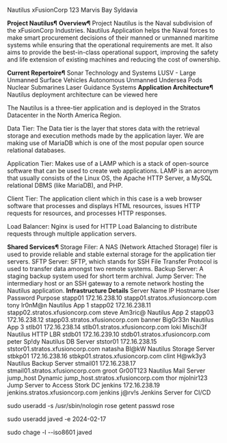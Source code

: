 Nautilus
xFusionCorp
123 Marvis Bay Syldavia

**Project Nautilus¶**
**Overview¶**
Project Nautilus is the Naval subdivision of the xFusionCorp Industries. Nautilus Application helps the Naval forces to make smart procurement decisions of their manned or unmanned maritime systems while ensuring that the operational requirements are met. It also aims to provide the best-in-class operational support, improving the safety and life extension of existing machines and reducing the cost of ownership.

**Current Repertoire¶**
Sonar Technology and Systems
LUSV - Large Unmanned Surface Vehicles
Autonomous Unmanned Undersea Pods
Nuclear Submarines
Laser Guidance Systems
**Application Architecture¶**
Nautilus deployment architecture can be viewed here

The Nautilus is a three-tier application and is deployed in the Stratos Datacenter in the North America Region.

Data Tier: The Data tier is the layer that stores data with the retrieval storage and execution methods made by the application layer. We are making use of MariaDB which is one of the most popular open source relational databases.

Application Tier: Makes use of a LAMP which is a stack of open-source software that can be used to create web applications. LAMP is an acronym that usually consists of the Linux OS, the Apache HTTP Server, a MySQL relational DBMS (like MariaDB), and PHP.

Client Tier: The application client which in this case is a web browser software that processes and displays HTML resources, issues HTTP requests for resources, and processes HTTP responses.

Load Balancer: Nginx is used for HTTP Load Balancing to distribute requests through multiple application servers.

**Shared Services¶**
Storage Filer: A NAS (Network Attached Storage) filer is used to provide reliable and stable external storage for the application tier servers.
SFTP Server: SFTP, which stands for SSH File Transfer Protocol is used to transfer data amongst two remote systems.
Backup Server: A staging backup system used for short term archival.
Jump Server: The intermediary host or an SSH gateway to a remote network hosting the Nautilus application.
**Infrastructure Details**
Server Name	IP	            Hostname	                        User	Password	Purpose
stapp01	    172.16.238.10	stapp01.stratos.xfusioncorp.com	    tony	Ir0nM@n	    Nautilus App 1
stapp02	    172.16.238.11	stapp02.stratos.xfusioncorp.com	    steve	Am3ric@	    Nautilus App 2
stapp03	    172.16.238.12	stapp03.stratos.xfusioncorp.com	    banner	BigGr33n	Nautilus App 3
stlb01	    172.16.238.14	stlb01.stratos.xfusioncorp.com	    loki	Mischi3f	Nautilus HTTP LBR
stdb01	    172.16.239.10	stdb01.stratos.xfusioncorp.com	    peter	Sp!dy	    Nautilus DB Server
ststor01	172.16.238.15	ststor01.stratos.xfusioncorp.com	natasha	Bl@kW	    Nautilus Storage Server
stbkp01	    172.16.238.16	stbkp01.stratos.xfusioncorp.com	    clint	H@wk3y3	    Nautilus Backup Server
stmail01	172.16.238.17	stmail01.stratos.xfusioncorp.com	groot	Gr00T123	Nautilus Mail Server
jump_host	Dynamic	        jump_host.stratos.xfusioncorp.com	thor	mjolnir123	Jump Server to Access Stork DC
jenkins	    172.16.238.19	jenkins.stratos.xfusioncorp.com	    jenkins	j@rv!s	    Jenkins Server for CI/CD


sudo useradd -s /usr/sbin/nologin rose
getent passwd rose

sudo useradd javed -e 2024-02-17 

sudo chage -l --iso8601 javed


